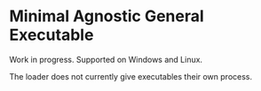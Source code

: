 # Minimal Agnostic General Executable

Work in progress. Supported on Windows and Linux.

The loader does not currently give executables their own process.